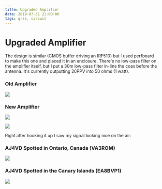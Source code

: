 ```yaml
---
title: Upgraded Amplifier
date: 2019-07-31 21:00:00
tags: qrss, circuit
---
```


# Upgraded Amplifier

The design is similar (CMOS buffer driving an IRF510) but I used perfboard to make this one and placed it in an enclosure. There's no low-pass filter on the amplifier itself, but I put a 30m low-pass filter in-line the coax before the antenna. It's currently outputting 20PPV into 50 ohms (1 watt).

### Old Amplifier

<div class="center border">

![](2019-07-30-old-amp.jpg)

</div>

### New Amplifier

<div class="center">

![](schematic.png)

</div>

<div class="center border">

![](2019-07-31-new-amp.jpg)

</div>

Right after hooking it up I saw my signal looking nice on the air:

### AJ4VD Spotted in Ontario, Canada (VA3ROM)

<div class="center border">

![](VA3ROM.1907311950.549006f9e5.jpg)

</div>

### AJ4VD Spotted in the Canary Islands (EA8BVP1)

<div class="center border">

![](EA8BVP1.1907311940.821b800321.jpg)

</div>